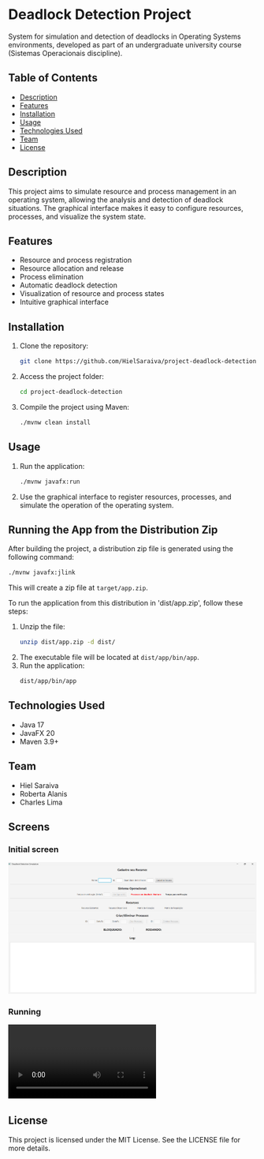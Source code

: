# Deadlock Detection Project

System for simulation and detection of deadlocks in Operating Systems environments, developed as part of an undergraduate university course (Sistemas Operacionais discipline).

## Table of Contents
- [Description](#description)
- [Features](#features)
- [Installation](#installation)
- [Usage](#usage)
- [Technologies Used](#technologies-used)
- [Team](#team)
- [License](#license)

## Description
This project aims to simulate resource and process management in an operating system, allowing the analysis and detection of deadlock situations. The graphical interface makes it easy to configure resources, processes, and visualize the system state.

## Features
- Resource and process registration
- Resource allocation and release
- Process elimination
- Automatic deadlock detection
- Visualization of resource and process states
- Intuitive graphical interface

## Installation
1. Clone the repository:
   ```bash
   git clone https://github.com/HielSaraiva/project-deadlock-detection.git
   ```
2. Access the project folder:
   ```bash
   cd project-deadlock-detection
   ```
3. Compile the project using Maven:
   ```bash
   ./mvnw clean install
   ```

## Usage
1. Run the application:
   ```bash
   ./mvnw javafx:run
   ```
2. Use the graphical interface to register resources, processes, and simulate the operation of the operating system.

## Running the App from the Distribution Zip

After building the project, a distribution zip file is generated using the following command:
```bash
./mvnw javafx:jlink
```
This will create a zip file at `target/app.zip`.

To run the application from this distribution in 'dist/app.zip', follow these steps:

1. Unzip the file:
   ```bash
   unzip dist/app.zip -d dist/
   ```
2. The executable file will be located at `dist/app/bin/app`.
3. Run the application:
   ```bash
   dist/app/bin/app
   ```

## Technologies Used
- Java 17
- JavaFX 20
- Maven 3.9+

## Team
- Hiel Saraiva
- Roberta Alanis
- Charles Lima

## Screens

### Initial screen

<img src="/assets/img/Inicial screen.png" alt="Initial screen" style="width: 600px">

### Running

<video src="https://github.com/user-attachments/assets/448cdd6b-3169-4677-bf75-181e6f465f8b"><\video>

## License
This project is licensed under the MIT License. See the LICENSE file for more details.
